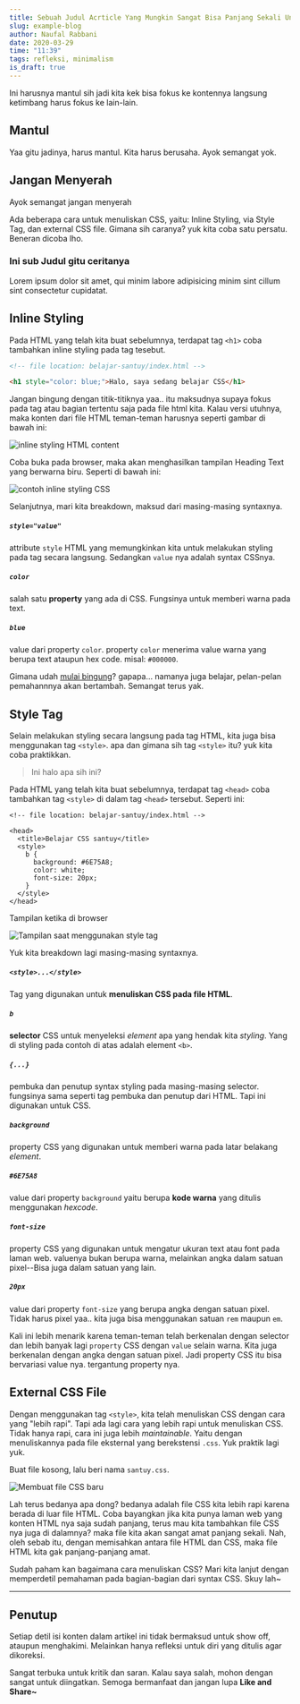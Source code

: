 ```yaml
---
title: Sebuah Judul Acrticle Yang Mungkin Sangat Bisa Panjang Sekali Untuk Kamu Yang Baru Memulai Untuk Membaca
slug: example-blog
author: Naufal Rabbani
date: 2020-03-29
time: "11:39"
tags: refleksi, minimalism
is_draft: true
---
```


Ini harusnya mantul sih jadi kita kek bisa fokus ke kontennya langsung ketimbang harus fokus ke lain-lain.

## Mantul

Yaa gitu jadinya, harus mantul. Kita harus berusaha. Ayok semangat yok.

## Jangan Menyerah

Ayok semangat jangan menyerah

Ada beberapa cara untuk menuliskan CSS, yaitu: Inline Styling, via Style Tag, dan external CSS file. Gimana sih caranya? yuk kita coba satu persatu. Beneran dicoba lho.

### Ini sub Judul gitu ceritanya

Lorem ipsum dolor sit amet, qui minim labore adipisicing minim sint cillum sint consectetur cupidatat.

## Inline Styling

Pada HTML yang telah kita buat sebelumnya, terdapat tag `<h1>` coba tambahkan inline styling pada tag tesebut.

```html
<!-- file location: belajar-santuy/index.html -->

<h1 style="color: blue;">Halo, saya sedang belajar CSS</h1>
```

Jangan bingung dengan titik-titiknya yaa.. itu maksudnya supaya fokus pada tag atau bagian tertentu saja pada file html kita. Kalau versi utuhnya, maka konten dari file HTML teman-teman harusnya seperti gambar di bawah ini:

![inline styling HTML content](/images/baju.jpg)

Coba buka pada browser, maka akan menghasilkan tampilan Heading Text yang berwarna biru. Seperti di bawah ini:

![contoh inline styling CSS](/images/baju.jpg)

Selanjutnya, mari kita breakdown, maksud dari masing-masing syntaxnya.

##### `style="value"`

attribute `style` HTML yang memungkinkan kita untuk melakukan styling pada tag secara langsung. Sedangkan `value` nya adalah syntax CSSnya.

##### `color`

salah satu **property** yang ada di CSS. Fungsinya untuk memberi warna pada text.

##### `blue`

value dari property `color`. property `color` menerima value warna yang berupa text ataupun hex code. misal: `#000000`.

Gimana udah [mulai bingung](https://github.com/BosNaufal)? gapapa... namanya juga belajar, pelan-pelan pemahannnya akan bertambah. Semangat terus yak.

## Style Tag

Selain melakukan styling secara langsung pada tag HTML, kita juga bisa menggunakan tag `<style>`. apa dan gimana sih tag `<style>` itu? yuk kita coba praktikkan.

> Ini halo apa sih ini?

Pada HTML yang telah kita buat sebelumnya, terdapat tag `<head>` coba tambahkan tag `<style>` di dalam tag `<head>` tersebut. Seperti ini:

```html:2-4
<!-- file location: belajar-santuy/index.html -->

<head>
  <title>Belajar CSS santuy</title>
  <style>
    b {
      background: #6E75A8;
      color: white;
      font-size: 20px;
    }
  </style>
</head>
```

Tampilan ketika di browser

![Tampilan saat menggunakan style tag](/images/baju.jpg)

Yuk kita breakdown lagi masing-masing syntaxnya.

##### `<style>...</style>`

Tag yang digunakan untuk **menuliskan CSS pada file HTML**.

##### `b`

**selector** CSS untuk menyeleksi _element_ apa yang hendak kita _styling_. Yang di styling pada contoh di atas adalah element `<b>`.

##### `{...}`

pembuka dan penutup syntax styling pada masing-masing selector. fungsinya sama seperti tag pembuka dan penutup dari HTML. Tapi ini digunakan untuk CSS.

##### `background`

property CSS yang digunakan untuk memberi warna pada latar belakang _element_.

##### `#6E75A8`

value dari property `background` yaitu berupa **kode warna** yang ditulis menggunakan _hexcode_.

##### `font-size`

property CSS yang digunakan untuk mengatur ukuran text atau font pada laman web. valuenya bukan berupa warna, melainkan angka dalam satuan pixel--Bisa juga dalam satuan yang lain.

##### `20px`

value dari property `font-size` yang berupa angka dengan satuan pixel. Tidak harus pixel yaa.. kita juga bisa menggunakan satuan `rem` maupun `em`.

Kali ini lebih menarik karena teman-teman telah berkenalan dengan selector dan lebih banyak lagi `property` CSS dengan `value` selain warna. Kita juga berkenalan dengan angka dengan satuan pixel. Jadi property CSS itu bisa bervariasi value nya. tergantung property nya.

## External CSS File

Dengan menggunakan tag `<style>`, kita telah menuliskan CSS dengan cara yang "lebih rapi". Tapi ada lagi cara yang lebih rapi untuk menuliskan CSS. Tidak hanya rapi, cara ini juga lebih _maintainable_. Yaitu dengan menuliskannya pada file eksternal yang berekstensi `.css`. Yuk praktik lagi yuk.

Buat file kosong, lalu beri nama `santuy.css`.

![Membuat file CSS baru](/images/baju.jpg)

Lah terus bedanya apa dong? bedanya adalah file CSS kita lebih rapi karena berada di luar file HTML. Coba bayangkan jika kita punya laman web yang konten HTML nya saja sudah panjang, terus mau kita tambahkan file CSS nya juga di dalamnya? maka file kita akan sangat amat panjang sekali. Nah, oleh sebab itu, dengan memisahkan antara file HTML dan CSS, maka file HTML kita gak panjang-panjang amat.

Sudah paham kan bagaimana cara menuliskan CSS? Mari kita lanjut dengan memperdetil pemahaman pada bagian-bagian dari syntax CSS. Skuy lah~

---

## Penutup

Setiap detil isi konten dalam artikel ini tidak bermaksud untuk show off, ataupun menghakimi. Melainkan hanya refleksi untuk diri yang ditulis agar dikoreksi.

Sangat terbuka untuk kritik dan saran. Kalau saya salah, mohon dengan sangat untuk diingatkan. Semoga bermanfaat dan jangan lupa **Like and Share~**
